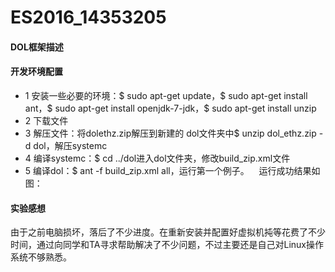 # ES2016_14353205
#### DOL框架描述

#### 开发环境配置
* 1 安装一些必要的环境：$ sudo apt-get update，$ sudo apt-get install ant，$ sudo apt-get install openjdk-7-jdk，$ sudo apt-get install unzip
* 2 下载文件
* 3 解压文件：将dolethz.zip解压到新建的 dol文件夹中$ unzip dol_ethz.zip -d dol，解压systemc
* 4 编译systemc：$ cd ../dol进入dol文件夹，修改build_zip.xml文件
* 5 编译dol：$ ant -f build_zip.xml all，运行第一个例子。
      运行成功结果如图：​

#### 实验感想
由于之前电脑损坏，落后了不少进度。在重新安装并配置好虚拟机扽等花费了不少时间，通过向同学和TA寻求帮助解决了不少问题，不过主要还是自己对Linux操作系统不够熟悉。



